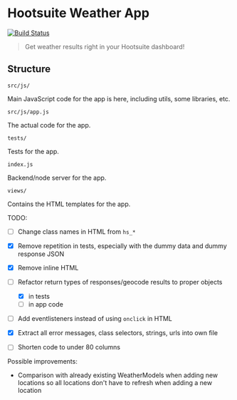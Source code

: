 # Hootsuite Weather App
[![Build Status](https://travis-ci.org/kx-chen/hootsuite-weather-app.svg?branch=master)](https://travis-ci.org/kx-chen/hootsuite-weather-app)

> Get weather results right in your Hootsuite dashboard!
## Structure

`src/js/`

Main JavaScript code for the app is here, including utils, some libraries, etc.

`src/js/app.js`

The actual code for the app. 

`tests/`

Tests for the app.

`index.js`

Backend/node server for the app. 

`views/`

Contains the HTML templates for the app.

TODO: 
- [ ] Change class names in HTML from `hs_*`
- [x] Remove repetition in tests, especially with the dummy data and dummy response JSON
- [x] Remove inline HTML
- [ ] Refactor return types of responses/geocode results to proper objects
    - [x] in tests
    - [ ] in app code
- [ ] Add eventlisteners instead of using `onclick` in HTML
- [x] Extract all error messages, class selectors, strings, urls into own file
- [ ] Shorten code to under 80 columns


Possible improvements: 
- Comparison with already existing WeatherModels when adding new locations so 
all locations don't have to refresh when adding a new location
